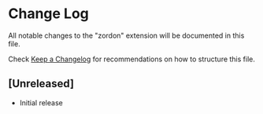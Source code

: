 # Change Log

All notable changes to the "zordon" extension will be documented in this file.

Check [Keep a Changelog](http://keepachangelog.com/) for recommendations on how to structure this file.

## [Unreleased]

- Initial release
